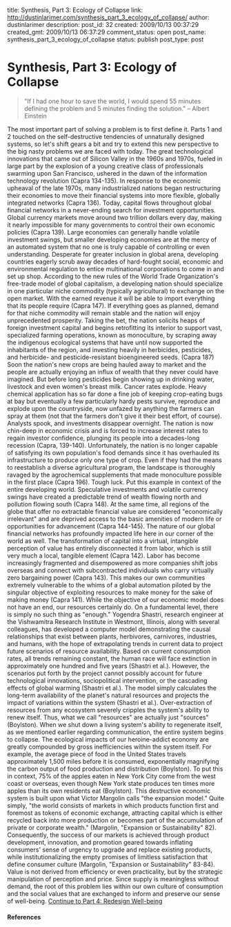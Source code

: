 title: Synthesis, Part 3: Ecology of Collapse
link: http://dustinlarimer.com/synthesis_part_3_ecology_of_collapse/
author: dustinlarimer
description: 
post_id: 32
created: 2009/10/13 00:37:29
created_gmt: 2009/10/13 06:37:29
comment_status: open
post_name: synthesis_part_3_ecology_of_collapse
status: publish
post_type: post

# Synthesis, Part 3: Ecology of Collapse

> "If I had one hour to save the world, I would spend 55 minutes defining the problem and 5 minutes finding the solution." – Albert Einstein

The most important part of solving a problem is to first define it. Parts 1 and 2 touched on the self-destructive tendencies of unnaturally designed systems, so let's shift gears a bit and try to extend this new perspective to the big nasty problems we are faced with today.  The great technological innovations that came out of Silicon Valley in the 1960s and 1970s, fueled in large part by the explosion of a young creative class of professionals swarming upon San Francisco, ushered in the dawn of the information technology revolution (Capra 134-135). In response to the economic upheaval of the late 1970s, many industrialized nations began restructuring their economies to move their financial systems into more flexible, globally integrated networks (Capra 136). Today, capital flows throughout global financial networks in a never-ending search for investment opportunities. Global currency markets move around two trillion dollars every day, making it nearly impossible for many governments to control their own economic policies (Capra 139). Large economies can generally handle volatile investment swings, but smaller developing economies are at the mercy of an automated system that no one is truly capable of controlling or even understanding. Desperate for greater inclusion in global arena, developing countries eagerly scrub away decades of hard-fought social, economic and environmental regulation to entice multinational corporations to come in and set up shop. According to the new rules of the World Trade Organization's free-trade model of global capitalism, a developing nation should specialize in one particular niche commodity (typically agricultural) to exchange on the open market. With the earned revenue it will be able to import everything that its people require (Capra 147). If everything goes as planned, demand for that niche commodity will remain stable and the nation will enjoy unprecedented prosperity. Taking the bet, the nation solicits heaps of foreign investment capital and begins retrofitting its interior to support vast, specialized farming operations, known as monoculture, by scraping away the indigenous ecological systems that have until now supported the inhabitants of the region, and investing heavily in herbicides, pesticides, and herbicide- and pesticide-resistant bioengineered seeds. (Capra 187) Soon the nation's new crops are being hauled away to market and the people are actually enjoying an influx of wealth that they never could have imagined. But before long pesticides begin showing up in drinking water, livestock and even women's breast milk. Cancer rates explode. Heavy chemical application has so far done a fine job of keeping crop-eating bugs at bay but eventually a few particularly hardy pests survive, reproduce and explode upon the countryside, now unfazed by anything the farmers can spray at them (not that the farmers don't give it their best effort, of course). Analysts spook, and investments disappear overnight. The nation is now chin-deep in economic crisis and is forced to increase interest rates to regain investor confidence, plunging its people into a decades-long recession (Capra, 139-140). Unfortunately, the nation is no longer capable of satisfying its own population's food demands since it has overhauled its infrastructure to produce only one type of crop. Even if they had the means to reestablish a diverse agricultural program, the landscape is thoroughly ravaged by the agrochemical supplements that made monoculture possible in the first place (Capra 196). Tough luck. Put this example in context of the entire developing world. Speculative investments and volatile currency swings have created a predictable trend of wealth flowing north and pollution flowing south (Capra 148). At the same time, all regions of the globe that offer no extractable financial value are considered "economically irrelevant" and are deprived access to the basic amenities of modern life or opportunities for advancement (Capra 144-145). The nature of our global financial networks has profoundly impacted life here in our corner of the world as well. The transformation of capital into a virtual, intangible perception of value has entirely disconnected it from labor, which is still very much a local, tangible element (Capra 142). Labor has become increasingly fragmented and disempowered as more companies shift jobs overseas and connect with subcontracted individuals who carry virtually zero bargaining power (Capra 143). This makes our own communities extremely vulnerable to the whims of a global automation piloted by the singular objective of exploiting resources to make money for the sake of making money (Capra 141). While the objective of our economic model does not have an end, our resources certainly do. On a fundamental level, there is simply no such thing as "enough." Yogendra Shastri, research engineer at the Vishwamitra Research Institute in Westmont, Illinois, along with several colleagues, has developed a computer model demonstrating the causal relationships that exist between plants, herbivores, carnivores, industries, and humans, with the hope of extrapolating trends in current data to project future scenarios of resource availability. Based on current consumption rates, all trends remaining constant, the human race will face extinction in approximately one hundred and five years (Shastri et al.). However, the scenarios put forth by the project cannot possibly account for future technological innovations, sociopolitical intervention, or the cascading effects of global warming (Shastri et al.). The model simply calculates the long-term availability of the planet's natural resources and projects the impact of variations within the system (Shastri et al.). Over-extraction of resources from any ecosystem severely cripples the system's ability to renew itself. Thus, what we call "resources" are actually just "sources" (Boylston). When we shut down a living system's ability to regenerate itself, as we mentioned earlier regarding communication, the entire system begins to collapse. The ecological impacts of our heroine-addict economy are greatly compounded by gross inefficiencies within the system itself. For example, the average piece of food in the United States travels approximately 1,500 miles before it is consumed, exponentially magnifying the carbon output of food production and distribution (Boylston). To put this in context, 75% of the apples eaten in New York City come from the west coast or overseas, even though New York state produces ten times more apples than its own residents eat (Boylston). This destructive economic system is built upon what Victor Margolin calls "the expansion model." Quite simply, "the world consists of markets in which products function first and foremost as tokens of economic exchange, attracting capital which is either recycled back into more production or becomes part of the accumulation of private or corporate wealth." (Margolin, "Expansion or Sustainability" 82). Consequently, the success of our markets is achieved through product development, innovation, and promotion geared towards inflating consumers' sense of urgency to upgrade and replace existing products, while institutionalizing the empty promises of limitless satisfaction that define consumer culture (Margolin, "Expansion or Sustainability" 83-84). Value is not derived from efficiency or even practicality, but by the strategic manipulation of perception and price. Since supply is meaningless without demand, the root of this problem lies within our own culture of consumption and the social values that are exchanged to inform and preserve our sense of well-being. [Continue to Part 4: Redesign Well-being](../synthesis_part_4_redesign_well-being/)

#### References